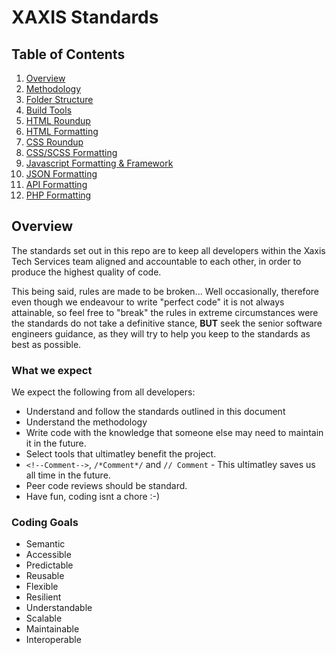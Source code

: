 # XAXIS Standards

## Table of Contents
1. [Overview](#overview)
2. [Methodology](/general/methodology.md)
3. [Folder Structure](/general/folder-structure.md)
4. [Build Tools](/general/build-tools.md)
5. [HTML Roundup](/html/html.md)
5. [HTML Formatting](/html/html-formatting.md)
6. [CSS Roundup](css/css.md)
7. [CSS/SCSS Formatting](css/scss-css-formatting.md)
8. [Javascript Formatting &amp; Framework](/js/js.md)
9. [JSON Formatting](/js/json.md)
10. [API Formatting](/api/api.md)
11. [PHP Formatting](/php/php.md)

## <a name="overview"></a>Overview

The standards set out in this repo are to keep all developers within the Xaxis Tech Services team aligned and accountable to each other, in order to produce the highest quality of code.

This being said, rules are made to be broken... Well occasionally, therefore even though we endeavour to write "perfect code" it is not always attainable, so feel free to "break" the rules in extreme circumstances were the standards do not take a definitive stance, **BUT** seek the senior software engineers guidance, as they will try to help you keep to the standards as best as possible.

### What we expect
We expect the following from all developers:
* Understand and follow the standards outlined in this document
* Understand the methodology
* Write code with the knowledge that someone else may need to maintain it in the future.
* Select tools that ultimatley benefit the project.
* ``<!--Comment-->``, ``/*Comment*/`` and ``// Comment`` - This ultimatley saves us all time in the future.
* Peer code reviews should be standard. 
* Have fun, coding isnt a chore :-)

### Coding Goals

* Semantic
* Accessible
* Predictable
* Reusable
* Flexible
* Resilient
* Understandable
* Scalable
* Maintainable
* Interoperable